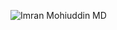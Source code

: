 ![Imran Mohiuddin MD](https://user-images.githubusercontent.com/74197080/142269404-e487a7c1-20ed-4d82-8b7f-e53d44513d87.png)

<!--
**I-Mohiuddin/I-Mohiuddin** is a ✨ _special_ ✨ repository because its `README.md` (this file) appears on your GitHub profile.

Here are some ideas to get you started:

- 🔭 I’m currently working on ...
- 🌱 I’m currently learning ...
- 👯 I’m looking to collaborate on ...
- 🤔 I’m looking for help with ...
- 💬 Ask me about ...
- 📫 How to reach me: ...
- 😄 Pronouns: ...
- ⚡ Fun fact: ...
-->

